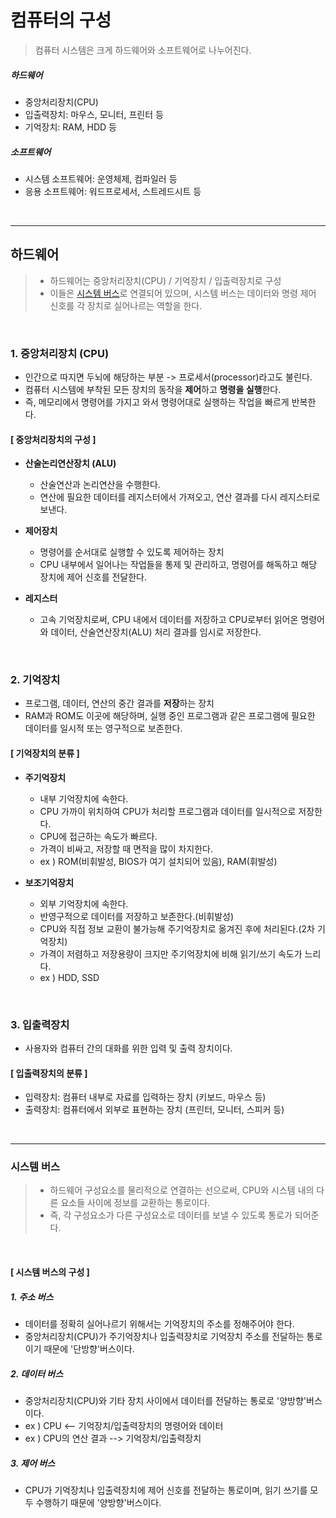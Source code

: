 # 컴퓨터의 구성

> 컴퓨터 시스템은 크게 하드웨어와 소프트웨어로 나누어진다.

##### 하드웨어

- 중앙처리장치(CPU)
- 입출력장치: 마우스, 모니터, 프린터 등
- 기억장치: RAM, HDD 등


##### 소프트웨어

- 시스템 소프트웨어: 운영체제, 컴파일러 등
- 응용 소프트웨어: 워드프로세서, 스트레드시트 등 


<br>

---

## 하드웨어
> - 하드웨어는 중앙처리장치(CPU) / 기억장치 / 입출력장치로 구성
> - 이들은 [시스템 버스](#시스템-버스)로 연결되어 있으며, 시스템 버스는 데이터와 명령 제어 신호를 각 장치로 실어나르는 역할을 한다.

<br>


### 1. 중앙처리장치 (CPU)

- 인간으로 따지면 두뇌에 해당하는 부분 -> 프로세서(processor)라고도 불린다.
- 컴퓨터 시스템에 부착된 모든 장치의 동작을 **제어**하고 **명령을 실행**한다.
- 즉, 메모리에서 명령어를 가지고 와서 명령어대로 실행하는 작업을 빠르게 반복한다.

#### [ 중앙처리장치의 구성 ]

- **산술논리연산장치 (ALU)**
    - 산술연산과 논리연산을 수행한다.
    - 연산에 필요한 데이터를 레지스터에서 가져오고, 연산 결과를 다시 레지스터로 보낸다.

- **제어장치**
    - 명령어를 순서대로 실행할 수 있도록 제어하는 장치
    - CPU 내부에서 일어나는 작업들을 통제 및 관리하고, 명령어를 해독하고 해당 장치에 제어 신호를 전달한다.
    
- **레지스터**
    - 고속 기억장치로써, CPU 내에서 데이터를 저장하고 CPU로부터 읽어온 명령어와 데이터, 산술연산장치(ALU) 처리 결과를 임시로 저장한다.

<br>

### 2. 기억장치

- 프로그램, 데이터, 연산의 중간 결과를 **저장**하는 장치
- RAM과 ROM도 이곳에 해당하며, 실행 중인 프로그램과 같은 프로그램에 필요한 데이터를 일시적 또는 영구적으로 보존한다.

#### [ 기억장치의 분류 ]

- **주기억장치**
    - 내부 기억장치에 속한다.
    - CPU 가까이 위치하여 CPU가 처리할 프로그램과 데이터를 일시적으로 저장한다.
    - CPU에 접근하는 속도가 빠르다.
    - 가격이 비싸고, 저장할 때 면적을 많이 차지한다.
    - ex ) ROM(비휘발성, BIOS가 여기 설치되어 있음), RAM(휘발성)

- **보조기억장치**
    - 외부 기억장치에 속한다.
    - 반영구적으로 데이터를 저장하고 보존한다.(비휘발성)
    - CPU와 직접 정보 교환이 불가능해 주기억장치로 옮겨진 후에 처리된다.(2차 기억장치)
    - 가격이 저렴하고 저장용량이 크지만 주기억장치에 비해 읽기/쓰기 속도가 느리다.
    - ex ) HDD, SSD

<br>

### 3. 입출력장치 

- 사용자와 컴퓨터 간의 대화를 위한 입력 및 출력 장치이다.

#### [ 입출력장치의 분류 ]

- 입력장치: 컴퓨터 내부로 자료를 입력하는 장치 (키보드, 마우스 등)
- 출력장치: 컴퓨터에서 외부로 표현하는 장치 (프린터, 모니터, 스피커 등)

<br>

---

### 시스템 버스

> - 하드웨어 구성요소를 물리적으로 연결하는 선으로써, CPU와 시스템 내의 다른 요소들 사이에 정보를 교환하는 통로이다.
> - 즉, 각 구성요소가 다른 구성요소로 데이터를 보낼 수 있도록 통로가 되어준다.

<br>

#### [ 시스템 버스의 구성 ]

##### 1. 주소 버스

- 데이터를 정확히 실어나르기 위해서는 기억장치의 주소를 정해주어야 한다.
- 중앙처리장치(CPU)가 주기억장치나 입출력장치로 기억장치 주소를 전달하는 통로이기 때문에 '단방향'버스이다.

##### 2. 데이터 버스

- 중앙처리장치(CPU)와 기타 장치 사이에서 데이터를 전달하는 통로로 '양방향'버스이다.
- ex ) CPU <-- 기억장치/입출력장치의 명령어와 데이터
- ex ) CPU의 연산 결과 --> 기억장치/입출력장치

##### 3. 제어 버스

- CPU가 기억장치나 입출력장치에 제어 신호를 전달하는 통로이며, 읽기 쓰기를 모두 수행하기 때문에 '양방향'버스이다.
